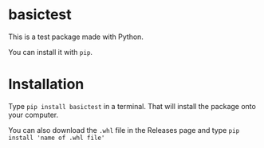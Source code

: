 # basictest

This is a test package made with Python.

You can install it with `pip`.

# Installation

Type `pip install basictest` in a terminal. That will install the package onto your computer.

You can also download the `.whl` file in the Releases page and type `pip install 'name of .whl file'`